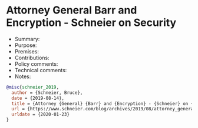 # Attorney General Barr and Encryption - Schneier on Security

- Summary:
- Purpose:
- Premises:
- Contributions:
- Policy comments:
- Technical comments:
- Notes:

```bib
@misc{schneier_2019,
  author = {Schneier, Bruce},
  date = {2019-08-14},
  title = {Attorney {General} {Barr} and {Encryption} - {Schneier} on {Security}},
  url = {https://www.schneier.com/blog/archives/2019/08/attorney_genera.html},
  urldate = {2020-01-23}
}
```
